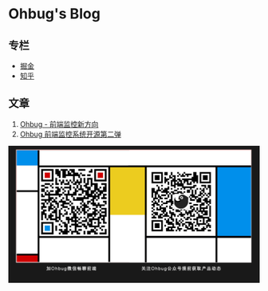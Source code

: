 # Ohbug's Blog

## 专栏

- [掘金](https://juejin.im/user/78820567950622)
- [知乎](https://www.zhihu.com/people/dreamcatcher-29-37?utm_source=wechat_session&utm_medium=social&utm_oi=986927536881885184)

## 文章

1. [Ohbug - 前端监控新方向](./articles/Ohbug%20-%20前端监控新方向.md)
2. [Ohbug 前端监控系统开源第二弹](./articles/Ohbug%20前端监控系统开源第二弹.md)

<div align="center">

  ![wechat](./images/wechat.jpg)

</div>